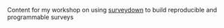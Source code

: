 Content for my workshop on using [surveydown](https://surveydown.org/) to build reproducible and programmable surveys
